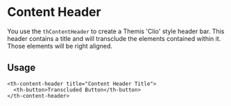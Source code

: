 # Content Header

You use the `thContentHeader` to create a Themis 'Clio' style header bar. This header contains a title and will transclude the elements contained within it. Those elements will be right aligned.

## Usage
```
<th-content-header title="Content Header Title">
  <th-button>Transcluded Button</th-button>
</th-content-header>
```
